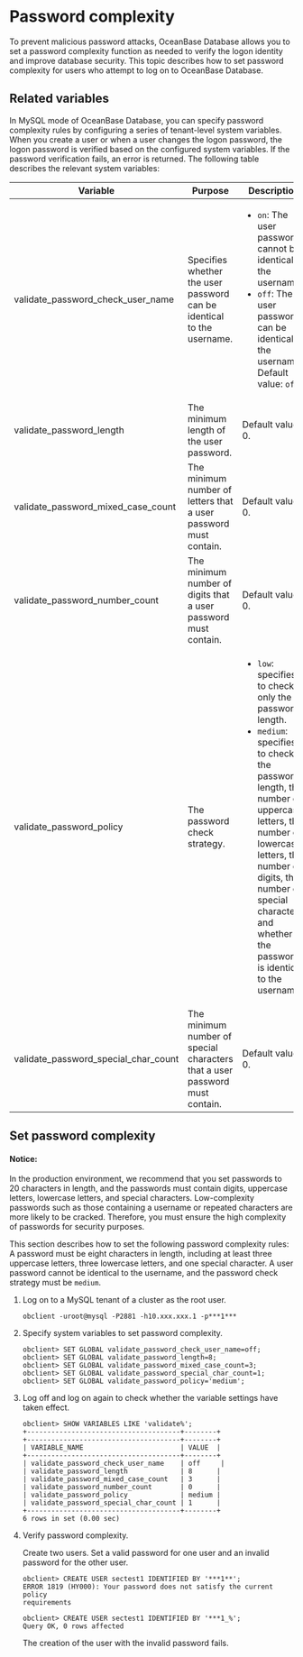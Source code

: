 # Password complexity

To prevent malicious password attacks, OceanBase Database allows you to set a password complexity function as needed to verify the logon identity and improve database security. This topic describes how to set password complexity for users who attempt to log on to OceanBase Database. 

## Related variables

In MySQL mode of OceanBase Database, you can specify password complexity rules by configuring a series of tenant-level system variables. When you create a user or when a user changes the logon password, the logon password is verified based on the configured system variables. If the password verification fails, an error is returned. The following table describes the relevant system variables:

| Variable | Purpose | Description |
|------------|---------|--------------|
| validate_password_check_user_name | Specifies whether the user password can be identical to the username.  | <ul><li>`on`: The user password cannot be identical to the username. </li><li>`off`: The user password can be identical to the username. Default value: `off`. </li></ul> |
| validate_password_length | The minimum length of the user password.  | Default value: 0.  |
| validate_password_mixed_case_count | The minimum number of letters that a user password must contain.  | Default value: 0.  |
| validate_password_number_count | The minimum number of digits that a user password must contain.  | Default value: 0.  |
| validate_password_policy | The password check strategy.  | <ul><li>`low`: specifies to check only the password length. </li><li>`medium`: specifies to check the password length, the number of uppercase letters, the number of lowercase letters, the number of digits, the number of special characters, and whether the password is identical to the username.  |
| validate_password_special_char_count | The minimum number of special characters that a user password must contain.  | Default value: 0.  |

## Set password complexity

  <main id="notice" type='notice'>
    <h4>Notice:</h4>
    <p>In the production environment, we recommend that you set passwords to 20 characters in length, and the passwords must contain digits, uppercase letters, lowercase letters, and special characters. Low-complexity passwords such as those containing a username or repeated characters are more likely to be cracked. Therefore, you must ensure the high complexity of passwords for security purposes. 
    </li></p>
  </main>

This section describes how to set the following password complexity rules: A password must be eight characters in length, including at least three uppercase letters, three lowercase letters, and one special character. A user password cannot be identical to the username, and the password check strategy must be `medium`. 

1. Log on to a MySQL tenant of a cluster as the root user. 

   ```shell
   obclient -uroot@mysql -P2881 -h10.xxx.xxx.1 -p***1***
   ```

2. Specify system variables to set password complexity. 

   ```shell
   obclient> SET GLOBAL validate_password_check_user_name=off;
   obclient> SET GLOBAL validate_password_length=8;
   obclient> SET GLOBAL validate_password_mixed_case_count=3;
   obclient> SET GLOBAL validate_password_special_char_count=1;
   obclient> SET GLOBAL validate_password_policy='medium';
   ```

3. Log off and log on again to check whether the variable settings have taken effect. 

   ```shell
   obclient> SHOW VARIABLES LIKE 'validate%';
   +--------------------------------------+--------+
   +--------------------------------------+--------+
   | VARIABLE_NAME                        | VALUE  |
   +--------------------------------------+--------+
   | validate_password_check_user_name    | off     |
   | validate_password_length             | 8      |
   | validate_password_mixed_case_count   | 3      |
   | validate_password_number_count       | 0      |
   | validate_password_policy             | medium |
   | validate_password_special_char_count | 1      |
   +--------------------------------------+--------+
   6 rows in set (0.00 sec)
   ```

4. Verify password complexity. 

   Create two users. Set a valid password for one user and an invalid password for the other user. 

   ```shell
   obclient> CREATE USER sectest1 IDENTIFIED BY '***1**';
   ERROR 1819 (HY000): Your password does not satisfy the current policy
   requirements
   
   obclient> CREATE USER sectest1 IDENTIFIED BY '***1_%';
   Query OK, 0 rows affected
   ```

   The creation of the user with the invalid password fails. 
